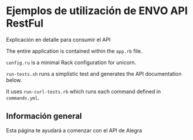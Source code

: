 # Ejemplos de utilización de ENVO API RestFul

Explicación en detalle para consumir el API

The entire application is contained within the `app.rb` file.

`config.ru` is a minimal Rack configuration for unicorn.

`run-tests.sh` runs a simplistic test and generates the API
documentation below.

It uses `run-curl-tests.rb` which runs each command defined in
`commands.yml`.

## Información general

 Esta página te ayudará a comenzar con el API de Alegra
